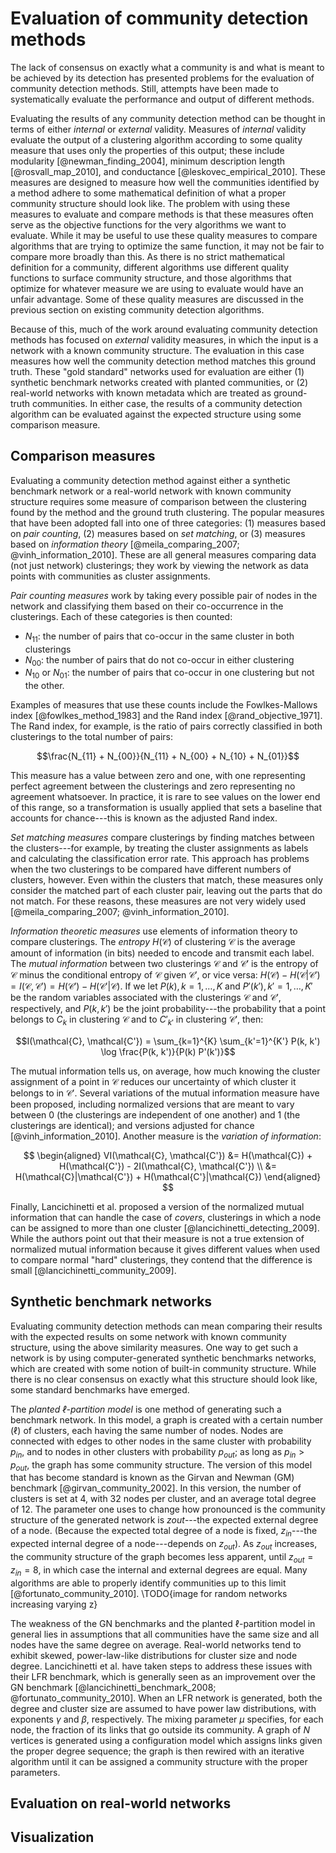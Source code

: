 # Evaluation of community detection methods

The lack of consensus on exactly what a community is and what is meant to be achieved by its detection has presented problems for the evaluation of community detection methods. Still, attempts have been made to systematically evaluate the performance and output of different methods.

Evaluating the results of any community detection method can be thought in terms of either *internal* or *external* validity. Measures of *internal* validity evaluate the output of a clustering algorithm according to some quality measure that uses only the properties of this output; these include modularity [@newman_finding_2004], minimum description length [@rosvall_map_2010], and conductance [@leskovec_empirical_2010]. These measures are designed to measure how well the communities identified by a method adhere to some mathematical definition of what a proper community structure should look like. The problem with using these measures to evaluate and compare methods is that these measures often serve as the objective functions for the very algorithms we want to evaluate. While it may be useful to use these quality measures to compare algorithms that are trying to optimize the same function, it may not be fair to compare more broadly than this. As there is no strict mathematical definition for a community, different algorithms use different quality functions to surface community structure, and those algorithms that optimize for whatever measure we are using to evaluate would have an unfair advantage. Some of these quality measures are discussed in the previous section on existing community detection algorithms.

Because of this, much of the work around evaluating community detection methods has focused on *external* validity measures, in which the input is a network with a known community structure. The evaluation in this case measures how well the community detection method matches this ground truth. These "gold standard" networks used for evaluation are either (1) synthetic benchmark networks created with planted communities, or (2) real-world networks with known metadata which are treated as ground-truth communities. In either case, the results of a community detection algorithm can be evaluated against the expected structure using some comparison measure.

## Comparison measures

Evaluating a community detection method against either a synthetic benchmark network or a real-world network with known community structure requires some measure of comparison between the clustering found by the method and the ground truth clustering. The popular measures that have been adopted fall into one of three categories: (1) measures based on *pair counting*, (2) measures based on *set matching*, or (3) measures based on *information theory* [@meila_comparing_2007; @vinh_information_2010]. These are all general measures comparing data (not just network) clusterings; they work by viewing the network as data points with communities as cluster assignments. 

*Pair counting measures* work by taking every possible pair of nodes in the network and classifying them based on their co-occurrence in the clusterings. Each of these categories is then counted:

+ $N_{11}$: the number of pairs that co-occur in the same cluster in both clusterings
+ $N_{00}$: the number of pairs that do not co-occur in either clustering
+ $N_{10}$ or $N_{01}$: the number of pairs that co-occur in one clustering but not the other.

Examples of measures that use these counts include the Fowlkes-Mallows index [@fowlkes_method_1983] and the Rand index [@rand_objective_1971]. The Rand index, for example, is the ratio of pairs correctly classified in both clusterings to the total number of pairs:

$$\frac{N_{11} + N_{00}}{N_{11} + N_{00} + N_{10} + N_{01}}$$

This measure has a value between zero and one, with one representing perfect agreement between the clusterings and zero representing no agreement whatsoever. In practice, it is rare to see values on the lower end of this range, so a transformation is usually applied that sets a baseline that accounts for chance---this is known as the adjusted Rand index.

*Set matching measures* compare clusterings by finding matches between the clusters---for example, by treating the cluster assignments as labels and calculating the classification error rate. This approach has problems when the two clusterings to be compared have different numbers of clusters, however. Even within the clusters that match, these measures only consider the matched part of each cluster pair, leaving out the parts that do not match. For these reasons, these measures are not very widely used [@meila_comparing_2007; @vinh_information_2010].

*Information theoretic measures* use elements of information theory to compare clusterings. The *entropy* $H(\mathcal{C})$ of clustering $\mathcal{C}$ is the average amount of information (in bits) needed to encode and transmit each label. The *mutual information* between two clusterings $\mathcal{C}$ and $\mathcal{C'}$ is the entropy of $\mathcal{C}$ minus the conditional entropy of $\mathcal{C}$ given $\mathcal{C'}$, or vice versa: $H(\mathcal{C}) - H(\mathcal{C}|\mathcal{C'}) = I(\mathcal{C}, \mathcal{C'}) = H(\mathcal{C'}) - H(\mathcal{C'}|\mathcal{C})$. If we let $P(k), k = 1, \ldots, K$ and $P'(k'), k' = 1, \ldots, K'$ be the random variables associated with the clusterings $\mathcal{C}$ and $\mathcal{C'}$, respectively, and $P(k, k')$ be the joint probability---the probability that a point belongs to $C_k$ in clustering $\mathcal{C}$ and to $C'_{k'}$ in clustering $\mathcal{C'}$, then:

$$I(\mathcal{C}, \mathcal{C'}) = \sum_{k=1}^{K} \sum_{k'=1}^{K'} P(k, k') \log \frac{P(k, k')}{P(k) P'(k')}$$

The mutual information tells us, on average, how much knowing the cluster assignment of a point in $\mathcal{C}$ reduces our uncertainty of which cluster it belongs to in $\mathcal{C'}$. Several variations of the mutual information measure have been proposed, including normalized versions that are meant to vary between 0 (the clusterings are independent of one another) and 1 (the clusterings are identical); and versions adjusted for chance [@vinh_information_2010]. Another measure is the *variation of information*:

$$
\begin{aligned}
VI(\mathcal{C}, \mathcal{C'}) &= H(\mathcal{C}) + H(\mathcal{C'}) - 2I(\mathcal{C}, \mathcal{C'}) \\
															&= H(\mathcal{C}|\mathcal{C'}) + H(\mathcal{C'}|\mathcal{C})
\end{aligned}
$$

Finally, Lancichinetti et al. proposed a version of the normalized mutual information that can handle the case of *covers*, clusterings in which a node can be assigned to more than one cluster [@lancichinetti_detecting_2009]. While the authors point out that their measure is not a true extension of normalized mutual information because it gives different values when used to compare normal "hard" clusterings, they contend that the difference is small [@lancichinetti_community_2009].

## Synthetic benchmark networks

Evaluating community detection methods can mean comparing their results with the expected results on some network with known community structure, using the above similarity measures. One way to get such a network is by using computer-generated synthetic benchmarks networks, which are created with some notion of built-in community structure. While there is no clear consensus on exactly what this structure should look like, some standard benchmarks have emerged.

The *planted $\ell$-partition model* is one method of generating such a benchmark network. In this model, a graph is created with a certain number ($\ell$) of clusters, each having the same number of nodes. Nodes are connected with edges to other nodes in the same cluster with probability $p_{in}$, and to nodes in other clusters with probability $p_{out}$; as long as $p_{in} > p_{out}$, the graph has some community structure. The version of this model that has become standard is known as the Girvan and Newman (GM) benchmark [@girvan_community_2002]. In this version, the number of clusters is set at 4, with 32 nodes per cluster, and an average total degree of 12. The parameter one uses to change how pronounced is the community structure of the generated network is $z{out}$---the expected external degree of a node. (Because the expected total degree of a node is fixed, $z_{in}$---the expected internal degree of a node---depends on $z_{out}$). As $z_{out}$ increases, the community structure of the graph becomes less apparent, until $z_{out} = z_{in} = 8$, in which case the internal and external degrees are equal. Many algorithms are able to properly identify communities up to this limit [@fortunato_community_2010]. \TODO{image for random networks increasing varying z}

The weakness of the GN benchmarks and the planted $\ell$-partition model in general lies in assumptions that all communities have the same size and all nodes have the same degree on average. Real-world networks tend to exhibit skewed, power-law-like distributions for cluster size and node degree. Lancichinetti et al. have taken steps to address these issues with their LFR benchmark, which is generally seen as an improvement over the GN benchmark [@lancichinetti_benchmark_2008; @fortunato_community_2010]. When an LFR network is generated, both the degree and cluster size are assumed to have power law distributions, with exponents $\gamma$ and $\beta$, respectively. The mixing parameter $\mu$ specifies, for each node, the fraction of its links that go outside its community. A graph of $N$ vertices is generated using a configuration model which assigns links given the proper degree sequence; the graph is then rewired with an iterative algorithm until it can be assigned a community structure with the proper parameters.

## Evaluation on real-world networks

## Visualization
